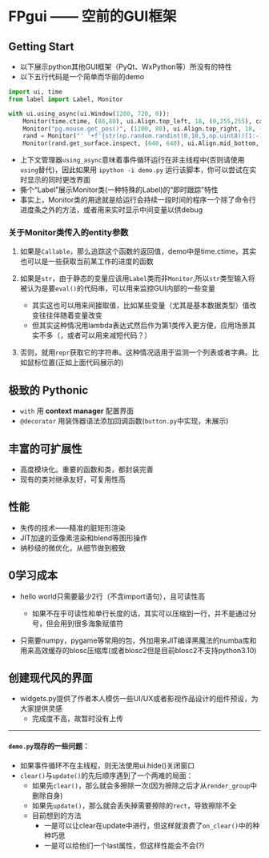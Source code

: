 # FPgui —— 空前的GUI框架

## Getting Start

- 以下展示python其他GUI框架（PyQt、WxPython等）所没有的特性
- 以下五行代码是一个简单而华丽的demo

```python
import ui, time
from label import Label, Monitor

with ui.using_async(ui.Window(1280, 720, 0)):
    Monitor(time.ctime, (80,80), ui.Align.top_left, 18, (0,255,255), cache=False)
    Monitor("pg.mouse.get_pos()", (1200, 80), ui.Align.top_right, 18, (255,0,255))
    rand = Monitor("' '+f'{str(np.random.randint(0,10,5,np.uint8))[1:-1]} '*5", (640,360), ui.Align.center, 22, (0,255,0))
    Monitor(rand.get_surface.inspect, (640, 640), ui.Align.mid_bottom, 15, (255,255,255), cache=False)
```

- 上下文管理器`using_async`意味着事件循环运行在非主线程中(否则请使用`using`替代)，因此如果用 `ipython -i demo.py` 运行该脚本，你可以尝试在实时显示的同时更改界面
- 撕个“Label”展示Monitor类(一种特殊的Label)的“即时跟踪”特性
- 事实上，Monitor类的用途就是给运行会持续一段时间的程序一个除了命令行进度条之外的方法，或者用来实时显示中间变量以供debug

### 关于Monitor类传入的entity参数

1. 如果是`Callable`，那么追踪这个函数的返回值，demo中是time.ctime，其实也可以是一些获取当前某工作的进度的函数

2. 如果是`str`，由于静态的变量应该用`Label`类而非`Monitor`,所以`str`类型输入将被认为是要`eval()`的代码串，可以用来监控GUI内部的一些变量
    - 其实这也可以用来间接取值，比如某些变量（尤其是基本数据类型）值改变往往伴随着变量改变
    - 但其实这种情况用lambda表达式然后作为第1类传入更方便，应用场景其实不多（，或者可以用来减短代码？）

3. 否则，就用`repr`获取它的字符串。这种情况适用于监测一个列表或者字典。比如鼠标位置(正如上面代码展示的)

## 极致的 Pythonic

- `with` 用 **context manager** 配置界面
- `@decorator` 用装饰器语法添加回调函数(`button.py`中实现，未展示)

## 丰富的可扩展性

- 高度模块化。重要的函数和类，都封装完善
- 现有的类对继承友好，可复用性高

## 性能

- 失传的技术——精准的脏矩形渲染
- JIT加速的亚像素渲染和blend等图形操作
- 纳秒级的微优化，从细节做到极致

## 0学习成本

- hello world只需要最少2行（不含import语句），且可读性高
    - 如果不在乎可读性和单行长度的话，其实可以压缩到一行，并不是通过分号，但会用到很多海象赋值符

- 只需要numpy，pygame等常用的包，外加用来JIT编译黑魔法的numba库和用来高效缓存的blosc压缩库(或者blosc2但是目前blosc2不支持python3.10)

## 创建现代风的界面

- widgets.py提供了作者本人模仿一些UI/UX或者影视作品设计的组件预设，为大家提供灵感
    - 完成度不高，故暂时没有上传

---

#### `demo.py`现存的一些问题：

- 如果事件循环不在主线程，则无法使用ui.hide()关闭窗口
- `clear()`与`update()`的先后顺序遇到了一个两难的局面：
    - 如果先`clear()`，那么就会多擦除一次(因为擦除之后才从`render_group`中删除自身)
    - 如果先`update()`，那么就会丢失掉需要擦除的`rect`，导致擦除不全
    - 目前想到的方法
        - 一是可以让clear在update中进行，但这样就浪费了`on_clear()`中的种种巧思
        - 一是可以给他们一个last属性，但这样性能会不会(?)

